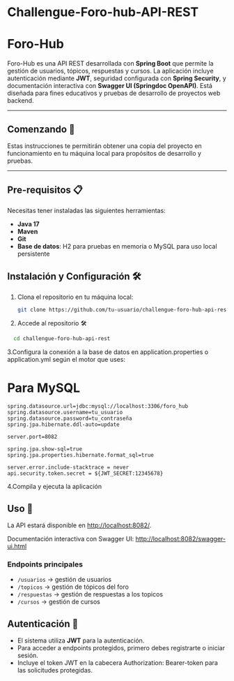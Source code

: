 # Challengue-Foro-hub-API-REST


# Foro-Hub

Foro-Hub es una API REST desarrollada con **Spring Boot** que permite la gestión de usuarios, tópicos, respuestas y cursos. La aplicación incluye autenticación mediante **JWT**, seguridad configurada con **Spring Security**, y documentación interactiva con **Swagger UI (Springdoc OpenAPI)**. Está diseñada para fines educativos y pruebas de desarrollo de proyectos web backend.

---

## Comenzando 🚀

Estas instrucciones te permitirán obtener una copia del proyecto en funcionamiento en tu máquina local para propósitos de desarrollo y pruebas.  

---

## Pre-requisitos 📋

Necesitas tener instaladas las siguientes herramientas:

- **Java 17**  
- **Maven**  
- **Git**  
- **Base de datos**: H2 para pruebas en memoria o MySQL para uso local persistente  



## Instalación y Configuración 🛠️

1. Clona el repositorio en tu máquina local:
   ```bash
   git clone https://github.com/tu-usuario/challengue-foro-hub-api-rest.git 
2. Accede al repositorio 🛠️
```bash
  cd challengue-foro-hub-api-rest
```
3.Configura la conexión a la base de datos en application.properties o application.yml según el motor que uses:
# Para MySQL
```
spring.datasource.url=jdbc:mysql://localhost:3306/foro_hub
spring.datasource.username=tu_usuario
spring.datasource.password=tu_contraseña
spring.jpa.hibernate.ddl-auto=update

server.port=8082

spring.jpa.show-sql=true
spring.jpa.properties.hibernate.format_sql=true

server.error.include-stacktrace = never
api.security.token.secret = ${JWT_SECRET:12345678}
```
4.Compila y ejecuta la aplicación

## Uso 📌

La API estará disponible en [http://localhost:8082/](http://localhost:8082/).

Documentación interactiva con Swagger UI: [http://localhost:8082/swagger-ui.html](http://localhost:8082/swagger-ui.html)

### Endpoints principales

- `/usuarios` → gestión de usuarios  
- `/topicos` → gestión de tópicos del foro  
- `/respuestas` → gestión de respuestas a los topicos  
- `/cursos` → gestión de cursos  

## Autenticación 🔐

- El sistema utiliza **JWT** para la autenticación.  
- Para acceder a endpoints protegidos, primero debes registrarte o iniciar sesión.  
- Incluye el token JWT en la cabecera Authorization: Bearer-token para las solicitudes protegidas.
